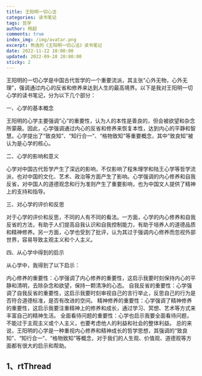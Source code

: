 ```yaml
---
title: 王阳明一切心法
categories: 读书笔记
tags: 哲学
author: 杨超
comments: true
index_img: /img/avatar.png
excerpt: 熊逸的《王阳明一切心法》读书笔记
date: 2022-11-22 10:00:00
updated: 2022-09-28 20:00:00
sticky: 2
---
```


王阳明的一切心学是中国古代哲学的一个重要流派，其主张“心外无物，心外无理”，强调通过内心的反省和修养来达到人生的最高境界。以下是我对王阳明一切心学的读书笔记，分为以下几个部分：

一、心学的基本概念

王阳明的心学主要强调“心”的重要性，认为人的本性是善良的，但会被欲望和杂念所蒙蔽。因此，心学强调通过内心的反省和修养来恢复本性，达到内心的平静和智慧。心学提出了“致良知”、“知行合一”、“格物致知”等重要概念，其中“致良知”被认为是心学的核心。

二、心学的影响和意义

心学对中国古代哲学产生了深远的影响，不仅影响了程朱理学和陆王心学等哲学流派，也对中国的文化、艺术、政治等方面产生了影响。心学强调的内心修养和自我反省，对中国人的道德观念和行为准则产生了重要影响，也为中国文人提供了精神上的支持和指导。

三、对心学的评价和反思

对于心学的评价和反思，不同的人有不同的看法。一方面，心学的内心修养和自我反省的方法，有助于人们提高自我认识和自我控制能力，有助于培养人的道德品质和精神修养。另一方面，心学也受到了批评，认为其过于强调内心修养而忽视外部世界，容易导致主观主义和个人主义。

四、从心学中得到的启示

从心学中，我得到了以下启示：

内心修养的重要性：心学强调了内心修养的重要性，这启示我要时刻保持内心的平静和清明，去除杂念和欲望，保持一颗清净的心态。
自我反省的重要性：心学强调了自我反省的重要性，这启示我要时刻审视自己的言行举止，反思自己的行为是否符合道德标准，是否有改进的空间。
精神修养的重要性：心学强调了精神修养的重要性，这启示我要注重精神上的修养和成长，通过学习、冥想、艺术等方式来丰富自己的精神生活。
全面看待问题的重要性：心学也启示我要全面看待问题，不能过于主观主义或个人主义，也要考虑他人的利益和社会的整体利益。
总的来说，王阳明的心学是一种重视内心修养和精神成长的哲学思想，其强调的“致良知”、“知行合一”、“格物致知”等概念，对于我们的人生观、价值观、道德观等方面都有很大的启示和帮助。


## 1、rtThread
